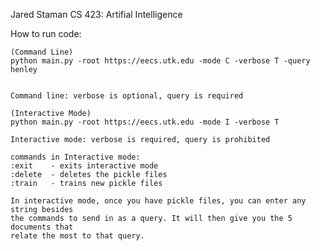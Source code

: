 Jared Staman
CS 423: Artifial Intelligence

How to run code:

	(Command Line)
	python main.py -root https://eecs.utk.edu -mode C -verbose T -query henley


	Command line: verbose is optional, query is required

	(Interactive Mode)
	python main.py -root https://eecs.utk.edu -mode I -verbose T

	Interactive mode: verbose is required, query is prohibited

	commands in Interactive mode:
	:exit    - exits interactive mode
	:delete  - deletes the pickle files
	:train   - trains new pickle files

	In interactive mode, once you have pickle files, you can enter any string besides
	the commands to send in as a query. It will then give you the 5 documents that
	relate the most to that query.

	
